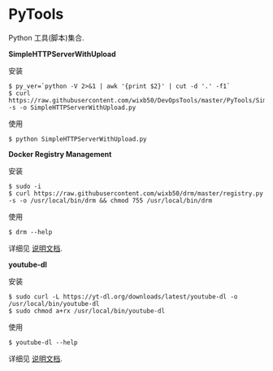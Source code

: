 # PyTools
Python 工具(脚本)集合.

**SimpleHTTPServerWithUpload**

安装
```
$ py_ver=`python -V 2>&1 | awk '{print $2}' | cut -d '.' -f1`
$ curl https://raw.githubusercontent.com/wixb50/DevOpsTools/master/PyTools/SimpleHTTPServerWithUpload/SimpleHTTPServerWithUpload_${py_ver}.py -s -o SimpleHTTPServerWithUpload.py
```

使用
```
$ python SimpleHTTPServerWithUpload.py
```

**Docker Registry Management**

安装
```
$ sudo -i
$ curl https://raw.githubusercontent.com/wixb50/drm/master/registry.py -s -o /usr/local/bin/drm && chmod 755 /usr/local/bin/drm
```

使用
```
$ drm --help
```
详细见 [说明文档](https://github.com/wixb50/drm).

**youtube-dl**

安装
```
$ sudo curl -L https://yt-dl.org/downloads/latest/youtube-dl -o /usr/local/bin/youtube-dl
$ sudo chmod a+rx /usr/local/bin/youtube-dl
```

使用
```
$ youtube-dl --help
```
详细见 [说明文档](https://github.com/rg3/youtube-dl).
